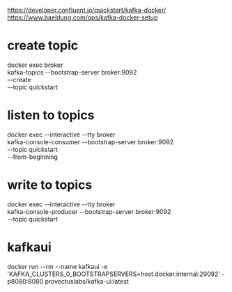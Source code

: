 https://developer.confluent.io/quickstart/kafka-docker/
https://www.baeldung.com/ops/kafka-docker-setup

# create topic
docker exec broker \
kafka-topics --bootstrap-server broker:9092 \
--create \
--topic quickstart
              
# listen to topics
docker exec --interactive --tty broker \
kafka-console-consumer --bootstrap-server broker:9092 \
--topic quickstart \
--from-beginning

# write to topics
docker exec --interactive --tty broker \
kafka-console-producer --bootstrap-server broker:9092 \
--topic quickstart

# kafkaui 
docker run --rm --name kafkaui -e 'KAFKA_CLUSTERS_0_BOOTSTRAPSERVERS=host.docker.internal:29092' -p8080:8080 provectuslabs/kafka-ui:latest
